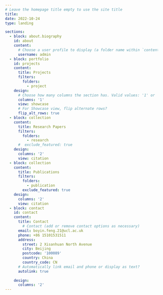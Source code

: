 ```yaml
---
# Leave the homepage title empty to use the site title
title:
date: 2022-10-24
type: landing

sections:
  - block: about.biography
    id: about
    content:
      # Choose a user profile to display (a folder name within `content/authors/`)
      username: admin
  - block: portfolio
    id: projects
    content:
      title: Projects
      filters:
        folders:
          - project
    design:
      # Choose how many columns the section has. Valid values: '1' or '2'.
      columns: '1'
      view: showcase
      # For Showcase view, flip alternate rows?
      flip_alt_rows: true
  - block: collection
    content:
      title: Research Papers
      filters:
        folders:
          - research
      #  exclude_featured: true
    design:
      columns: '2'
      view: citation
  - block: collection
    content:
      title: Publications
      filters:
        folders:
          - publication
        exclude_featured: true
    design:
      columns: '2'
      view: citation
  - block: contact
    id: contact
    content:
      title: Contact
        # Contact (add or remove contact options as necessary)
      email: boyin.feng.21@ucl.ac.uk
      phone: +86 15101531511
      address:
        street: 2 Xisanhuan North Avenue
        city: Beijing
        postcode: '100089'
        country: China
        country_code: CN
      # Automatically link email and phone or display as text?
      autolink: true
     
    design:
      columns: '2'
---
```

